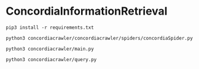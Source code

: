# ConcordiaInformationRetrieval

`pip3 install -r requirements.txt`

`python3 concordiacrawler/concordiacrawler/spiders/concordiaSpider.py`

`python3 concordiacrawler/main.py`

`python3 concordiacrawler/query.py`
